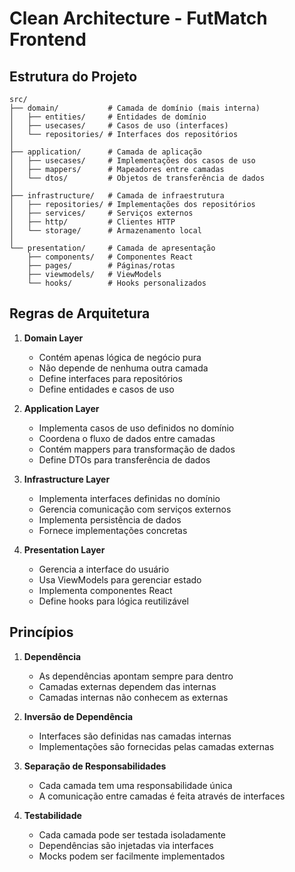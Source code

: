 # Clean Architecture - FutMatch Frontend

## Estrutura do Projeto

```
src/
├── domain/           # Camada de domínio (mais interna)
│   ├── entities/     # Entidades de domínio
│   ├── usecases/     # Casos de uso (interfaces)
│   └── repositories/ # Interfaces dos repositórios
│
├── application/      # Camada de aplicação
│   ├── usecases/     # Implementações dos casos de uso
│   ├── mappers/      # Mapeadores entre camadas
│   └── dtos/         # Objetos de transferência de dados
│
├── infrastructure/   # Camada de infraestrutura
│   ├── repositories/ # Implementações dos repositórios
│   ├── services/     # Serviços externos
│   ├── http/         # Clientes HTTP
│   └── storage/      # Armazenamento local
│
└── presentation/     # Camada de apresentação
    ├── components/   # Componentes React
    ├── pages/        # Páginas/rotas
    ├── viewmodels/   # ViewModels
    └── hooks/        # Hooks personalizados
```

## Regras de Arquitetura

1. **Domain Layer**

   - Contém apenas lógica de negócio pura
   - Não depende de nenhuma outra camada
   - Define interfaces para repositórios
   - Define entidades e casos de uso

2. **Application Layer**

   - Implementa casos de uso definidos no domínio
   - Coordena o fluxo de dados entre camadas
   - Contém mappers para transformação de dados
   - Define DTOs para transferência de dados

3. **Infrastructure Layer**

   - Implementa interfaces definidas no domínio
   - Gerencia comunicação com serviços externos
   - Implementa persistência de dados
   - Fornece implementações concretas

4. **Presentation Layer**
   - Gerencia a interface do usuário
   - Usa ViewModels para gerenciar estado
   - Implementa componentes React
   - Define hooks para lógica reutilizável

## Princípios

1. **Dependência**

   - As dependências apontam sempre para dentro
   - Camadas externas dependem das internas
   - Camadas internas não conhecem as externas

2. **Inversão de Dependência**

   - Interfaces são definidas nas camadas internas
   - Implementações são fornecidas pelas camadas externas

3. **Separação de Responsabilidades**

   - Cada camada tem uma responsabilidade única
   - A comunicação entre camadas é feita através de interfaces

4. **Testabilidade**
   - Cada camada pode ser testada isoladamente
   - Dependências são injetadas via interfaces
   - Mocks podem ser facilmente implementados
